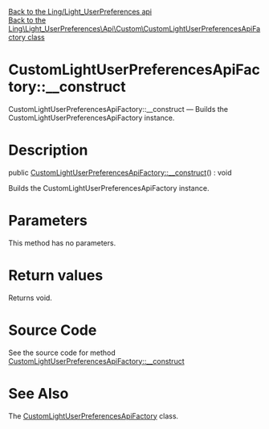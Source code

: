 [Back to the Ling/Light_UserPreferences api](https://github.com/lingtalfi/Light_UserPreferences/blob/master/doc/api/Ling/Light_UserPreferences.md)<br>
[Back to the Ling\Light_UserPreferences\Api\Custom\CustomLightUserPreferencesApiFactory class](https://github.com/lingtalfi/Light_UserPreferences/blob/master/doc/api/Ling/Light_UserPreferences/Api/Custom/CustomLightUserPreferencesApiFactory.md)


CustomLightUserPreferencesApiFactory::__construct
================



CustomLightUserPreferencesApiFactory::__construct — Builds the CustomLightUserPreferencesApiFactory instance.




Description
================


public [CustomLightUserPreferencesApiFactory::__construct](https://github.com/lingtalfi/Light_UserPreferences/blob/master/doc/api/Ling/Light_UserPreferences/Api/Custom/CustomLightUserPreferencesApiFactory/__construct.md)() : void




Builds the CustomLightUserPreferencesApiFactory instance.




Parameters
================

This method has no parameters.


Return values
================

Returns void.








Source Code
===========
See the source code for method [CustomLightUserPreferencesApiFactory::__construct](https://github.com/lingtalfi/Light_UserPreferences/blob/master/Api/Custom/CustomLightUserPreferencesApiFactory.php#L21-L24)


See Also
================

The [CustomLightUserPreferencesApiFactory](https://github.com/lingtalfi/Light_UserPreferences/blob/master/doc/api/Ling/Light_UserPreferences/Api/Custom/CustomLightUserPreferencesApiFactory.md) class.



